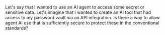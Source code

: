 Let's say that I wanted to use an AI agent to access some secret or sensitive data. Let's imagine that I wanted to create an AI tool that had access to my password vault via an API integration. Is there a way to allow agent AI use that is sufficiently secure to protect these in the conventional standards?